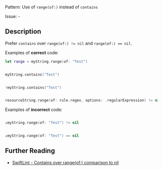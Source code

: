 Pattern: Use of `range(of:)` instead of `contains`

Issue: -

## Description

Prefer `contains` over `range(of:) != nil` and `range(of:) == nil`.

Examples of **correct** code:

```swift
let range = myString.range(of: "Test")


myString.contains("Test")


!myString.contains("Test")


resourceString.range(of: rule.regex, options: .regularExpression) != nil

```

Examples of **incorrect** code:

```swift

↓myString.range(of: "Test") != nil


↓myString.range(of: "Test") == nil

```

## Further Reading

* [SwiftLint - Contains over range(of:) comparison to nil](https://realm.github.io/SwiftLint/contains_over_range(of:)_comparison_to_nil.html)